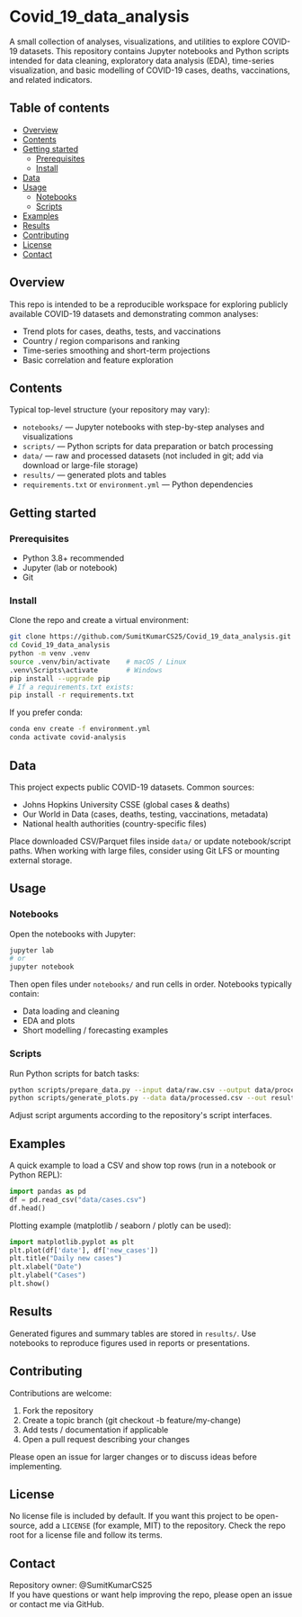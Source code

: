 # Covid_19_data_analysis

A small collection of analyses, visualizations, and utilities to explore COVID-19 datasets. This repository contains Jupyter notebooks and Python scripts intended for data cleaning, exploratory data analysis (EDA), time-series visualization, and basic modelling of COVID-19 cases, deaths, vaccinations, and related indicators.

## Table of contents
- [Overview](#overview)
- [Contents](#contents)
- [Getting started](#getting-started)
  - [Prerequisites](#prerequisites)
  - [Install](#install)
- [Data](#data)
- [Usage](#usage)
  - [Notebooks](#notebooks)
  - [Scripts](#scripts)
- [Examples](#examples)
- [Results](#results)
- [Contributing](#contributing)
- [License](#license)
- [Contact](#contact)

## Overview
This repo is intended to be a reproducible workspace for exploring publicly available COVID-19 datasets and demonstrating common analyses:
- Trend plots for cases, deaths, tests, and vaccinations
- Country / region comparisons and ranking
- Time-series smoothing and short-term projections
- Basic correlation and feature exploration

## Contents
Typical top-level structure (your repository may vary):
- `notebooks/` — Jupyter notebooks with step-by-step analyses and visualizations
- `scripts/` — Python scripts for data preparation or batch processing
- `data/` — raw and processed datasets (not included in git; add via download or large-file storage)
- `results/` — generated plots and tables
- `requirements.txt` or `environment.yml` — Python dependencies

## Getting started

### Prerequisites
- Python 3.8+ recommended
- Jupyter (lab or notebook)
- Git

### Install
Clone the repo and create a virtual environment:

```bash
git clone https://github.com/SumitKumarCS25/Covid_19_data_analysis.git
cd Covid_19_data_analysis
python -m venv .venv
source .venv/bin/activate    # macOS / Linux
.venv\Scripts\activate       # Windows
pip install --upgrade pip
# If a requirements.txt exists:
pip install -r requirements.txt
```

If you prefer conda:

```bash
conda env create -f environment.yml
conda activate covid-analysis
```

## Data
This project expects public COVID-19 datasets. Common sources:
- Johns Hopkins University CSSE (global cases & deaths)
- Our World in Data (cases, deaths, testing, vaccinations, metadata)
- National health authorities (country-specific files)

Place downloaded CSV/Parquet files inside `data/` or update notebook/script paths. When working with large files, consider using Git LFS or mounting external storage.

## Usage

### Notebooks
Open the notebooks with Jupyter:

```bash
jupyter lab
# or
jupyter notebook
```

Then open files under `notebooks/` and run cells in order. Notebooks typically contain:
- Data loading and cleaning
- EDA and plots
- Short modelling / forecasting examples

### Scripts
Run Python scripts for batch tasks:

```bash
python scripts/prepare_data.py --input data/raw.csv --output data/processed.csv
python scripts/generate_plots.py --data data/processed.csv --out results/
```

Adjust script arguments according to the repository's script interfaces.

## Examples
A quick example to load a CSV and show top rows (run in a notebook or Python REPL):

```python
import pandas as pd
df = pd.read_csv("data/cases.csv")
df.head()
```

Plotting example (matplotlib / seaborn / plotly can be used):

```python
import matplotlib.pyplot as plt
plt.plot(df['date'], df['new_cases'])
plt.title("Daily new cases")
plt.xlabel("Date")
plt.ylabel("Cases")
plt.show()
```

## Results
Generated figures and summary tables are stored in `results/`. Use notebooks to reproduce figures used in reports or presentations.

## Contributing
Contributions are welcome:
1. Fork the repository
2. Create a topic branch (git checkout -b feature/my-change)
3. Add tests / documentation if applicable
4. Open a pull request describing your changes

Please open an issue for larger changes or to discuss ideas before implementing.

## License
No license file is included by default. If you want this project to be open-source, add a `LICENSE` (for example, MIT) to the repository. Check the repo root for a license file and follow its terms.

## Contact
Repository owner: @SumitKumarCS25  
If you have questions or want help improving the repo, please open an issue or contact me via GitHub.
